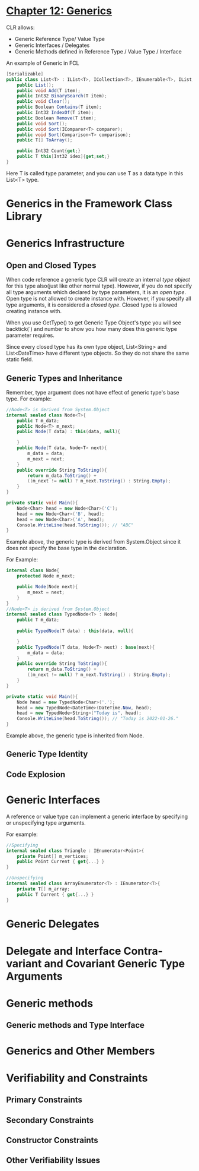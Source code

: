 # <u>Chapter 12: Generics</u>
CLR allows:
* Generic Reference Type/ Value Type
* Generic Interfaces / Delegates
* Generic Methods defined in Reference Type / Value Type / Interface

An example of Generic in FCL
```c#
[Serializable]
public class List<T> : IList<T>, ICollection<T>, IEnumerable<T>, IList, ICollection, IEnumerable{
    public List();
    public void Add(T item);
    public Int32 BinarySearch(T item);
    public void Clear();
    public Boolean Contains(T item);
    public Int32 IndexOf(T item);
    public Boolean Remove(T item);
    public void Sort();
    public void Sort(IComparer<T> comparer);
    public void Sort(Comparison<T> comparison);
    public T[] ToArray();

    public Int32 Count{get;}
    public T this[Int32 idex]{get;set;}
}
```

Here T is called type parameter, and you can use T as a data type in this List\<T\> type.
# Generics in the Framework Class Library

# Generics Infrastructure
## Open and Closed Types
When code reference a generic type CLR will create an internal *type object* for this type also(just like other normal type). However, if you do not specify all type arguments which declared by type parameters, it is an *open type*. Open type is not allowed to create instance with. However, if you specify all type arguments, it is considered a *closed type*. Closed type is allowed creating instance with.

When you use GetType() to get Generic Type Object's type you will see backtick(`) and number to show you how many does this generic type parameter requires.

Since every closed type has its own type object, List\<String\> and List\<DateTime\> have different type objects. So they do not share the same static field.

## Generic Types and Inheritance
Remember, type argument does not have effect of generic type's base type.
For example:
```C#
//Node<T> is derived from System.Object 
internal sealed class Node<T>{
    public T m_data;
    public Node<T> m_next;
    public Node(T data) : this(data, null){

    }
    public Node(T data, Node<T> next){
        m_data = data; 
        m_next = next;
    }
    public override String ToString(){
        return m_data.ToString() +
        ((m_next != null) ? m_next.ToString() : String.Empty);
    }
}

private static void Main(){
    Node<Char> head = new Node<Char>('C');
    head = new Node<Char>('B', head);
    head = new Node<Char>('A', head);
    Console.WriteLine(head.ToString()); // "ABC"
}
```
Example above, the generic type is derived from System.Object since it does not specify the base type in the declaration.

For Example:
```C#
internal class Node{
    protected Node m_next;

    public Node(Node next){
        m_next = next;
    }
}
//Node<T> is derived from System.Object 
internal sealed class TypedNode<T> : Node{
    public T m_data;
    
    public TypedNode(T data) : this(data, null){

    }
    public TypedNode(T data, Node<T> next) : base(next){
        m_data = data; 
    }
    public override String ToString(){
        return m_data.ToString() +
        ((m_next != null) ? m_next.ToString() : String.Empty);
    }
}

private static void Main(){
    Node head = new TypedNode<Char>('.');
    head = new TypedNode<DateTime>(DateTime.Now, head);
    head = new TypedNode<String>("Today is", head);
    Console.WriteLine(head.ToString()); // "Today is 2022-01-26."
}
```
Example above, the generic type is inherited from Node.

## Generic Type Identity
## Code Explosion

# Generic Interfaces
A reference or value type can implement a generic interface by specifying or unspecifying type arguments.

For example:
```c#
//Specifying
internal sealed class Triangle : IEnumerator<Point>{
    private Point[] m_vertices;
    public Point Current { get{...} }
}

//Unspecifying
internal sealed class ArrayEnumerator<T> : IEnumerator<T>{
    private T[] m_array;
    public T Current { get{...} }
}
```
# Generic Delegates


# Delegate and Interface Contra-variant and Covariant Generic Type Arguments
# Generic methods
## Generic methods and Type Interface
# Generics and Other Members
# Verifiability and Constraints
## Primary Constraints
## Secondary Constraints
## Constructor Constraints
## Other Verifiability Issues